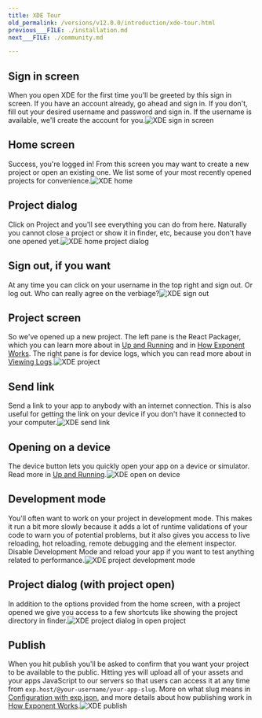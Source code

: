 ```yaml
---
title: XDE Tour
old_permalink: /versions/v12.0.0/introduction/xde-tour.html
previous___FILE: ./installation.md
next___FILE: ./community.md

---
```


## Sign in screen


When you open XDE for the first time you'll be greeted by this sign in screen. If you have an account already, go ahead and sign in. If you don't, fill out your desired username and password and sign in. If the username is available, we'll create the account for you.![XDE sign in screen](./xde-signin.png)

## Home screen


Success, you're logged in! From this screen you may want to create a new project or open an existing one. We list some of your most recently opened projects for convenience.![XDE home](./xde-signin-success.png)

## Project dialog


Click on Project and you'll see everything you can do from here. Naturally you cannot close a project or show it in finder, etc, because you don't have one opened yet.![XDE home project dialog](./xde-project-dialog.png)

## Sign out, if you want


At any time you can click on your username in the top right and sign out. Or log out. Who can really agree on the verbiage?![XDE sign out](./xde-signout.png)

## Project screen


So we've opened up a new project. The left pane is the React Packager, which you can learn more about in [Up and Running](https://docs.getexponent.com/versions/guides/up-and-running.html#up-and-running) and in [How Exponent Works](https://docs.getexponent.com/versions/guides/how-exponent-works.html#how-exponent-works). The right pane is for device logs, which you can read more about in [Viewing Logs](https://docs.getexponent.com/versions/guides/logging.html#logging).![XDE project](./xde-project-opened.png)

## Send link


Send a link to your app to anybody with an internet connection. This is also useful for getting the link on your device if you don't have it connected to your computer.![XDE send link](./xde-send-link.png)

## Opening on a device


The device button lets you quickly open your app on a device or simulator. Read more in [Up and Running](https://docs.getexponent.com/versions/guides/up-and-running.html#up-and-running).![XDE open on device](./xde-device.png)

## Development mode


You'll often want to work on your project in development mode. This makes it run a bit more slowly because it adds a lot of runtime validations of your code to warn you of potential problems, but it also gives you access to live reloading, hot reloading, remote debugging and the element inspector. Disable Development Mode and reload your app if you want to test anything related to performance.![XDE project development mode](./xde-development-mode.png)

## Project dialog (with project open)


In addition to the options provided from the home screen, with a project opened we give you access to a few shortcuts like showing the project directory in finder.![XDE project dialog in open project](./xde-project-opened.png)

## Publish


When you hit publish you'll be asked to confirm that you want your project to be available to the public. Hitting yes will upload all of your assets and your apps JavaScript to our servers so that users can access it at any time from `exp.host/@your-username/your-app-slug`. More on what slug means in [Configuration with exp.json](https://docs.getexponent.com/versions/guides/configuration.html#exp), and more details about how publishing work in [How Exponent Works](https://docs.getexponent.com/versions/guides/how-exponent-works.html#how-exponent-works).![XDE publish](./xde-publish.png)
